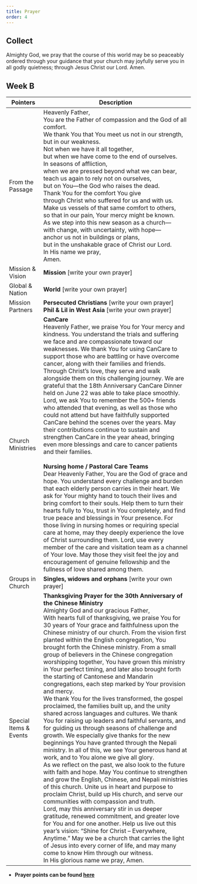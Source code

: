 ```yaml
---
title: Prayer
order: 4
---
```


## Collect
Almighty God, we pray that the course of this world may be so peaceably ordered through your guidance that your church may joyfully serve you in all godly quietness; through Jesus Christ our Lord. Amen.


## Week B

| Pointers | Description |
| --- | --- |
| From the Passage | Heavenly Father,<br>You are the Father of compassion and the God of all comfort.<br>We thank You that You meet us not in our strength,<br>but in our weakness.<br>Not when we have it all together,<br>but when we have come to the end of ourselves.<br>In seasons of affliction,<br>when we are pressed beyond what we can bear,<br>teach us again to rely not on ourselves,<br>but on You—the God who raises the dead.<br>Thank You for the comfort You give<br>through Christ who suffered for us and with us.<br>Make us vessels of that same comfort to others,<br>so that in our pain, Your mercy might be known.<br>As we step into this new season as a church—<br>with change, with uncertainty, with hope—<br>anchor us not in buildings or plans,<br>but in the unshakable grace of Christ our Lord.<br>In His name we pray,<br>Amen. |
| Mission & Vision | **Mission** [write your own prayer] | 
| Global & Nation | **World** [write your own prayer] |
| Mission Partners  | **Persecuted Christians** [write your own prayer] <br> **Phil & Lil in West Asia** [write your own prayer] |
| Church Ministries | **CanCare** <br>Heavenly Father, we praise You for Your mercy and kindness. You understand the trials and suffering we face and are compassionate toward our weaknesses. We thank You for using CanCare to support those who are battling or have overcome cancer, along with their families and friends. Through Christ’s love, they serve and walk alongside them on this challenging journey. We are grateful that the 18th Anniversary CanCare Dinner held on June 22 was able to take place smoothly. Lord, we ask You to remember the 500+ friends who attended that evening, as well as those who could not attend but have faithfully supported CanCare behind the scenes over the years. May their contributions continue to sustain and strengthen CanCare in the year ahead, bringing even more blessings and care to cancer patients and their families. <br> <br> **Nursing home / Pastoral Care Teams** <br> Dear Heavenly Father, You are the God of grace and hope. You understand every challenge and burden that each elderly person carries in their heart. We ask for Your mighty hand to touch their lives and bring comfort to their souls. Help them to turn their hearts fully to You, trust in You completely, and find true peace and blessings in Your presence. For those living in nursing homes or requiring special care at home, may they deeply experience the love of Christ surrounding them. Lord, use every member of the care and visitation team as a channel of Your love. May those they visit feel the joy and encouragement of genuine fellowship and the fullness of love shared among them. |
| Groups in Church | **Singles, widows and orphans** [write your own prayer] |
|Special Items & Events | **Thanksgiving Prayer for the 30th Anniversary of the Chinese Ministry**<br> Almighty God and our gracious Father,<br> With hearts full of thanksgiving, we praise You for 30 years of Your grace and faithfulness upon the Chinese ministry of our church. From the vision first planted within the English congregation, You brought forth the Chinese ministry. From a small group of believers in the Chinese congregation worshipping together, You have grown this ministry in Your perfect timing, and later also brought forth the starting of Cantonese and Mandarin congregations, each step marked by Your provision and mercy.<br>We thank You for the lives transformed, the gospel proclaimed, the families built up, and the unity shared across languages and cultures. We thank You for raising up leaders and faithful servants, and for guiding us through seasons of challenge and growth. We especially give thanks for the new beginnings You have granted through the Nepali ministry. In all of this, we see Your generous hand at work, and to You alone we give all glory.<br>As we reflect on the past, we also look to the future with faith and hope. May You continue to strengthen and grow the English, Chinese, and Nepali ministries of this church. Unite us in heart and purpose to proclaim Christ, build up His church, and serve our communities with compassion and truth.<br>Lord, may this anniversary stir in us deeper gratitude, renewed commitment, and greater love for You and for one another. Help us live out this year’s vision: “Shine for Christ – Everywhere, Anytime.” May we be a church that carries the light of Jesus into every corner of life, and may many come to know Him through our witness.<br>In His glorious name we pray, Amen. | 


- **Prayer points can be found [here](https://stgeorgeshurstville.org.au/prayer)**
